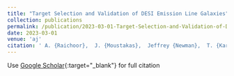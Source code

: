 ```yaml
---
title: "Target Selection and Validation of DESI Emission Line Galaxies"
collection: publications
permalink: /publication/2023-03-01-Target-Selection-and-Validation-of-DESI-Emission-Line-Galaxies
date: 2023-03-01
venue: 'aj'
citation: ' A. {Raichoor},  J. {Moustakas},  Jeffrey {Newman},  T. {Karim},  S. {Ahlen},  Shadab {Alam},  S. {Bailey},  D. {Brooks},  K. {Dawson},  A. {de la Macorra},  A. {de Mattia},  A. {Dey},  Biprateep {Dey},  G. {Dhungana},  S. {Eftekharzadeh},  D. {Eisenstein},  K. {Fanning},  A. {Font-Ribera},  J. {Garc{\&apos;\i}a-Bellido},  E. {Gazta{\~n}aga},  S. {A Gontcho},  J. {Guy},  K. {Honscheid},  M. {Ishak},  R. {Kehoe},  T. {Kisner},  Anthony {Kremin},  Ting-Wen {Lan},  M. {Landriau},  L. {Le Guillou},  Michael {Levi},  C. {Magneville},  M. {Manera},  P. {Martini},  Aaron {Meisner},  Adam {Myers},  Jundan {Nie},  N. {Palanque-Delabrouille},  W. {Percival},  C. {Poppett},  F. {Prada},  A. {Ross},  V. {Ruhlmann-Kleider},  C. {Sabiu},  E. {Schlafly},  D. {Schlegel},  Gregory {Tarl{\&apos;e}},  B. {Weaver},  Christophe {Y{\`e}che},  Rongpu {Zhou},  Zhimin {Zhou},  H. {Zou}, &quot;Target Selection and Validation of DESI Emission Line Galaxies.&quot; aj, 2023.'
---
```

Use [Google Scholar](https://scholar.google.com/scholar?q=Target+Selection+and+Validation+of+DESI+Emission+Line+Galaxies){:target="_blank"} for full citation